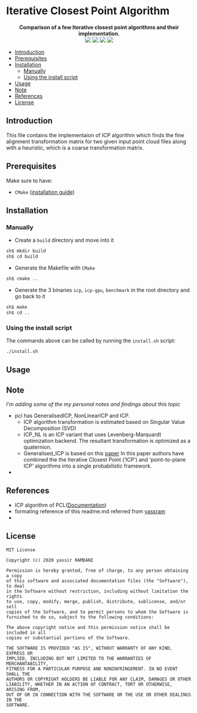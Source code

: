 # Iterative Closest Point Algorithm
<p align="center">
 <strong>Comparison of a few Iterative closest point algorithms and their implementation.</strong> 
  <br>
    <img src="https://img.shields.io/badge/C++-orange.svg"/>
    <img src="https://img.shields.io/badge/CMake-brightgreen.svg"/>
    <img src="https://img.shields.io/badge/PCL-ff69b4.svg"/>
    <img src="https://img.shields.io/badge/ICP-blue.svg"/>
  <br>
</p>

- [Introduction](#introduction)
- [Prerequisites](#prerequisites)
- [Installation](#installation)
    - [Manually](#manually)
    - [Using the install script](#using-the-install-script)
- [Usage](#usage)
- [Note](#note)
- [References](#references)
- [License](#license)


## Introduction
This file contains the implementaion of ICP algorithm which finds the fine alignment transformation matrix for two given input point cloud files along with a heuristic, which is a coarse transformation matrix.

## Prerequisites

Make sure to have:
- `CMake` ([installation guide](https://cmake.org/install/))

## Installation
### Manually
- Create a `build` directory and move into it
``` sh
sh$ mkdir build
sh$ cd build
```
- Generate the Makefile with `CMake`
``` sh
sh$ cmake ..
```
- Generate the 3 binaries `icp`, `icp-gpu`, `benchmark` in the root directory and go back to it
``` sh
sh$ make
sh$ cd ..
```

### Using the install script
The commands above can be called by running the `install.sh` script:
``` sh
./install.sh
```


## Usage

## Note
*I'm adding some of the my personal notes and findings about this topic*
- pcl has GeneralisedICP, NonLinearICP and ICP. 
  - ICP algorithm transformation is estimated based on Singular Value Decomposition (SVD)
  - ICP_NL is an ICP variant that uses Levenberg-Marquardt optimization backend. The resultant transformation is optimized as a quaternion.
  - Generalised_ICP is based on this [paper](http://www.robots.ox.ac.uk/~avsegal/resources/papers/Generalized_ICP.pdf) In this paper authors have combined     the the Iterative Closest Point (’ICP’) and ‘point-to-plane ICP‘ algorithms into a single probabilistic framework.
- 


## References
- ICP algorithm of PCL([Documentation](https://pointclouds.org/documentation/classpcl_1_1_iterative_closest_point.html))
- formating reference of this readme.md referred from [yassram](https://github.com/yassram/iterative-closest-point#readme)  
- 

## License
```
MIT License

Copyright (c) 2020 yassir RAMDANI

Permission is hereby granted, free of charge, to any person obtaining a copy
of this software and associated documentation files (the "Software"), to deal
in the Software without restriction, including without limitation the rights
to use, copy, modify, merge, publish, distribute, sublicense, and/or sell
copies of the Software, and to permit persons to whom the Software is
furnished to do so, subject to the following conditions:

The above copyright notice and this permission notice shall be included in all
copies or substantial portions of the Software.

THE SOFTWARE IS PROVIDED "AS IS", WITHOUT WARRANTY OF ANY KIND, EXPRESS OR
IMPLIED, INCLUDING BUT NOT LIMITED TO THE WARRANTIES OF MERCHANTABILITY,
FITNESS FOR A PARTICULAR PURPOSE AND NONINFRINGEMENT. IN NO EVENT SHALL THE
AUTHORS OR COPYRIGHT HOLDERS BE LIABLE FOR ANY CLAIM, DAMAGES OR OTHER
LIABILITY, WHETHER IN AN ACTION OF CONTRACT, TORT OR OTHERWISE, ARISING FROM,
OUT OF OR IN CONNECTION WITH THE SOFTWARE OR THE USE OR OTHER DEALINGS IN THE
SOFTWARE.
```
